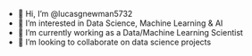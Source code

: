 - 👋 Hi, I’m @lucasgnewman5732
- 👀 I’m interested in Data Science, Machine Learning & AI
- 🌱 I’m currently working as a Data/Machine Learning Scientist
- 💞️ I’m looking to collaborate on data science projects


<!---
lucasgnewman5732/lucasgnewman5732 is a ✨ special ✨ repository because its `README.md` (this file) appears on your GitHub profile.
You can click the Preview link to take a look at your changes.
--->
